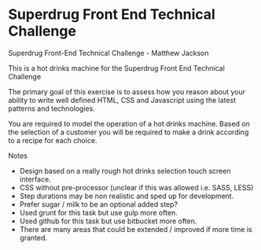 # Superdrug Front End Technical Challenge
Superdrug Front-End Technical Challenge -  Matthew Jackson

This is a hot drinks machine for the Superdrug Front End Technical Challenge

The primary goal of this exercise is to assess how you reason about your ability to write well defined HTML, CSS and Javascript using the latest patterns and technologies.

You are required to model the operation of a hot drinks machine. Based on the selection of a customer you will be required to make a drink according to a recipe for each choice.

Notes
 - Design based on a really rough hot drinks selection touch screen interface.
 - CSS without pre-processor (unclear if this was allowed i.e. SASS, LESS)
 - Step durations may be non realistic and sped up for development.
 - Prefer sugar / milk to be an optional added step?
 - Used grunt for this task but use gulp more often.
 - Used github for this task but use bitbucket more often.
 - There are many areas that could be extended / improved if more time is granted.
